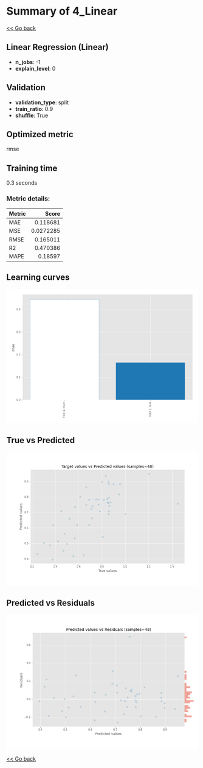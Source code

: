 # Summary of 4_Linear

[<< Go back](../README.md)


## Linear Regression (Linear)
- **n_jobs**: -1
- **explain_level**: 0

## Validation
 - **validation_type**: split
 - **train_ratio**: 0.9
 - **shuffle**: True

## Optimized metric
rmse

## Training time

0.3 seconds

### Metric details:
| Metric   |     Score |
|:---------|----------:|
| MAE      | 0.118681  |
| MSE      | 0.0272285 |
| RMSE     | 0.165011  |
| R2       | 0.470386  |
| MAPE     | 0.18597   |



## Learning curves
![Learning curves](learning_curves.png)
## True vs Predicted

![True vs Predicted](true_vs_predicted.png)


## Predicted vs Residuals

![Predicted vs Residuals](predicted_vs_residuals.png)



[<< Go back](../README.md)
